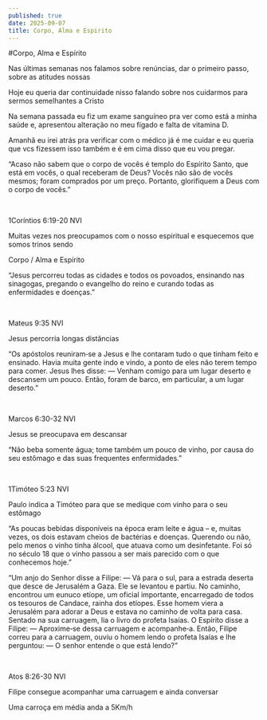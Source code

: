 ```yaml
---
published: true
date: 2025-09-07
title: Corpo, Alma e Espirito
---
```

#Corpo, Alma e Espírito

Nas últimas semanas nos falamos sobre renúncias, dar o primeiro passo, sobre as atitudes nossas

Hoje eu queria dar continuidade nisso falando sobre nos cuidarmos para sermos semelhantes a Cristo

Na semana passada eu fiz um exame sanguíneo pra ver como está a minha saúde e, apresentou alteração no meu fígado e falta de vitamina D.

Amanhã eu irei atrás pra verificar com o médico já é me cuidar e eu queria que vcs fizessem isso também e é em cima disso que eu vou pregar.

“Acaso não sabem que o corpo de vocês é templo do Espírito Santo, que está em vocês, o qual receberam de Deus? Vocês não são de vocês mesmos; foram comprados por um preço. Portanto, glorifiquem a Deus com o corpo de vocês.”

‭‭

1Coríntios‬ ‭6‬:‭19‬-‭20‬ ‭NVI‬‬

Muitas vezes nos preocupamos com o nosso espiritual e esquecemos que somos trinos sendo

Corpo / Alma e Espírito

“Jesus percorreu todas as cidades e todos os povoados, ensinando nas sinagogas, pregando o evangelho do reino e curando todas as enfermidades e doenças.”

‭‭

Mateus‬ ‭9‬:‭35‬ ‭NVI‬‬

Jesus percorria longas distâncias

“Os apóstolos reuniram‑se a Jesus e lhe contaram tudo o que tinham feito e ensinado. Havia muita gente indo e vindo, a ponto de eles não terem tempo para comer. Jesus lhes disse: ― Venham comigo para um lugar deserto e descansem um pouco. Então, foram de barco, em particular, a um lugar deserto.”

‭‭

Marcos‬ ‭6‬:‭30‬-‭32‬ ‭NVI‬‬

Jesus se preocupava em descansar

“Não beba somente água; tome também um pouco de vinho, por causa do seu estômago e das suas frequentes enfermidades.”

‭‭

1Timóteo‬ ‭5‬:‭23‬ ‭NVI‬‬

Paulo indica a Timóteo para que se medique com vinho para o seu estômago

“As poucas bebidas disponíveis na época eram leite e água – e, muitas vezes, os dois estavam cheios de bactérias e doenças. Querendo ou não, pelo menos o vinho tinha álcool, que atuava como um desinfetante. Foi só no século 18 que o vinho passou a ser mais parecido com o que conhecemos hoje.”

“Um anjo do Senhor disse a Filipe: ― Vá para o sul, para a estrada deserta que desce de Jerusalém a Gaza. Ele se levantou e partiu. No caminho, encontrou um eunuco etíope, um oficial importante, encarregado de todos os tesouros de Candace, rainha dos etíopes. Esse homem viera a Jerusalém para adorar a Deus e estava no caminho de volta para casa. Sentado na sua carruagem, lia o livro do profeta Isaías. O Espírito disse a Filipe: ― Aproxime‑se dessa carruagem e acompanhe‑a. Então, Filipe correu para a carruagem, ouviu o homem lendo o profeta Isaías e lhe perguntou: ― O senhor entende o que está lendo?”

‭‭

Atos‬ ‭8‬:‭26‬-‭30‬ ‭NVI‬‬

Filipe consegue acompanhar uma carruagem e ainda conversar

Uma carroça em média anda a 5Km/h